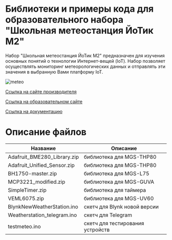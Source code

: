 # Библиотеки и примеры кода для образовательного набора "Школьная метеостанция ЙоТик М2"

Набор "Школьная метеостанция ЙоТик М2" предназначен для изучения основных понятий о технологии Интернет-вещей (IoT). 
Набор позволяет осуществлять мониторинг метеорологических данных и отправлять эти значения в выбранную Вами платформу IoT.

![meteo](https://mgbot.ru/upload/iblock/062/fxq0rksa2v9k6tsp2ko71kifkftyu17y.jpg)

[Ссылка на сайте производителя](https://mgbot.ru/catalog/obrazovatelnye_nabory_iot/nabor_shkolnaya_meteostantsiya_yotik_m2/)

[Ссылка на образовательном сайте](https://мгбот.рф/podrobno#meteo)

[Ссылка на документацию](https://books.mgbot.ru/doc/meteo.zip)

# Описание файлов

| Название    | Описание |
| ----------- | -----------|
| Adafruit_BME280_Library.zip      | библиотека для MGS-THP80 |
| Adafruit_Unified_Sensor.zip     | библиотека для MGS-THP80 |
| BH1750-master.zip    | библиотека для MGS-L75 |
| MCP3221_modified.zip   | библиотека для MGS-GUVA|
|SimpleTimer.zip   | библиотека для таймера |
| VEML6075.zip   |библиотека для MGS-UV60|
| BlynkNewWeatherStation.ino  |скетч для Blynk новой версии|
| Weatherstation_telegram.ino | скетч для Telegram|
| testmeteo.ino  | скетч для тестирования устройств|
